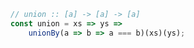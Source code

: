```javascript
// union :: [a] -> [a] -> [a]
const union = xs => ys =>
    unionBy(a => b => a === b)(xs)(ys);
```